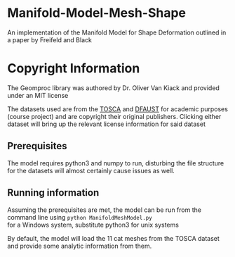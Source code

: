 # Manifold-Model-Mesh-Shape
An implementation of the Manifold Model for Shape Deformation outlined in a paper by Freifeld and Black

# Copyright Information
The Geomproc library was authored by Dr. Oliver Van Kiack and provided under an MIT license  

The datasets used are from the [TOSCA](http://tosca.cs.technion.ac.il/data/toscahires.txt) and [DFAUST](https://dfaust.is.tuebingen.mpg.de/license.html) for academic purposes (course project) and are copyright their original publishers. Clicking either dataset will bring up the relevant license information for said dataset


## Prerequisites 
The model requires python3 and numpy to run, disturbing the file structure for the datasets will almost certainly cause issues as well.

## Running information
Assuming the prerequisites are met, the model can be run from the command line using 
```python ManifoldMeshModel.py```   
for a Windows system, substitute python3 for unix systems

By default, the model will load the 11 cat meshes from the TOSCA dataset and provide some analytic information from them. 
